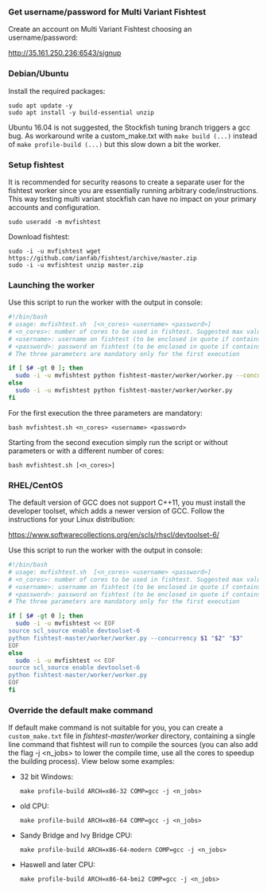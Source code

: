 ### Get username/password for Multi Variant Fishtest

Create an account on Multi Variant Fishtest choosing an username/password:

http://35.161.250.236:6543/signup

### Debian/Ubuntu

Install the required packages:
```
sudo apt update -y
sudo apt install -y build-essential unzip
```
Ubuntu 16.04 is not suggested, the Stockfish tuning branch triggers a gcc bug. As workaround write a custom_make.txt with  `make build (...)` instead of `make profile-build (...)` but this slow down a bit the worker.

### Setup fishtest

It is recommended for security reasons to create a separate user for the fishtest worker since you are essentially running arbitrary code/instructions. This way testing multi variant stockfish can have no impact on your primary accounts and configuration.
```
sudo useradd -m mvfishtest
```
Download fishtest:
```
sudo -i -u mvfishtest wget https://github.com/ianfab/fishtest/archive/master.zip
sudo -i -u mvfishtest unzip master.zip
```

### Launching the worker

Use this script to run the worker with the output in console: 

```bash
#!/bin/bash
# usage: mvfishtest.sh  [<n_cores> <username> <password>]
# <n_cores>: number of cores to be used in fishtest. Suggested max value = n. physical cores-1
# <username>: username on fishtest (to be enclosed in quote if contains special characters)
# <password>: password on fishtest (to be enclosed in quote if contains special characters)
# The three parameters are mandatory only for the first execution

if [ $# -gt 0 ]; then
  sudo -i -u mvfishtest python fishtest-master/worker/worker.py --concurrency $1 $2 $3
else
  sudo -i -u mvfishtest python fishtest-master/worker/worker.py
fi
```

For the first execution the three parameters are mandatory:

```
bash mvfishtest.sh <n_cores> <username> <password>
```

Starting from the second execution simply run the script or without parameters or with a different number of cores:
```
bash mvfishtest.sh [<n_cores>]
```


### RHEL/CentOS
The default version of GCC does not support C++11, you must install the developer toolset, which adds a newer version of GCC. Follow the instructions for your Linux distribution:

https://www.softwarecollections.org/en/scls/rhscl/devtoolset-6/

Use this script to run the worker with the output in console: 
```bash
#!/bin/bash
# usage: mvfishtest.sh  [<n_cores> <username> <password>]
# <n_cores>: number of cores to be used in fishtest. Suggested max value = n. physical cores-1
# <username>: username on fishtest (to be enclosed in quote if contains special characters)
# <password>: password on fishtest (to be enclosed in quote if contains special characters)
# The three parameters are mandatory only for the first execution

if [ $# -gt 0 ]; then
  sudo -i -u mvfishtest << EOF
source scl_source enable devtoolset-6
python fishtest-master/worker/worker.py --concurrency $1 "$2" "$3"
EOF
else
  sudo -i -u mvfishtest << EOF
source scl_source enable devtoolset-6
python fishtest-master/worker/worker.py
EOF
fi
```

### Override the default make command

If default make command is not suitable for you, you can create a `custom_make.txt` file in *fishtest-master/worker* directory, containing a single line command that fishtest will run to compile the sources (you can also add the flag -j <n_jobs> to lower the compile time, use all the cores to speedup the building process). View below some examples:

 * 32 bit Windows:

   ``
    make profile-build ARCH=x86-32 COMP=gcc -j <n_jobs>
   ``

 * old CPU:

   ``
    make profile-build ARCH=x86-64 COMP=gcc -j <n_jobs>
   ``

 * Sandy Bridge and Ivy Bridge CPU:

   ``
     make profile-build ARCH=x86-64-modern COMP=gcc -j <n_jobs>
   ``

 * Haswell and later CPU:

   ``
    make profile-build ARCH=x86-64-bmi2 COMP=gcc -j <n_jobs>
   ``